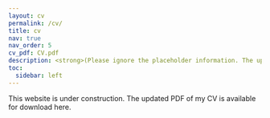 ```yaml
---
layout: cv
permalink: /cv/
title: cv
nav: true
nav_order: 5
cv_pdf: CV.pdf
description: <strong>(Please ignore the placeholder information. The updated CV pdf is available for download.)</strong>
toc:
  sidebar: left
---
```


This website is under construction. The updated PDF of my CV is available for download here.